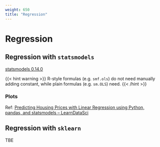 ```yaml
---
weight: 650
title: "Regression"
---
```


# Regression

## Regression with `statsmodels`

[statsmodels 0.14.0](https://www.statsmodels.org/stable/index.html)

{{< hint warning >}}
R-style formulas (e.g. `smf.ols`) do not need manually adding constant, while plain formulas (e.g. `sm.OLS`) need.
{{< /hint >}}

### Plots

Ref: [Predicting Housing Prices with Linear Regression using Python, pandas, and statsmodels – LearnDataSci](https://www.learndatasci.com/tutorials/predicting-housing-prices-linear-regression-using-python-pandas-statsmodels/)

## Regression with `sklearn`

TBE
